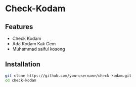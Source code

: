 # Check-Kodam
## Features
- Check Kodam
- Ada Kodam Kak Gem
- Muhammad saiful kosong

## Installation

```bash
git clone https://github.com/yourusername/check-kodam.git
cd check-kodam
